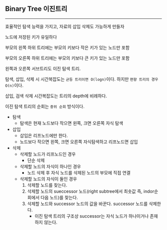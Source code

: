 ## Binary Tree 이진트리

---

효율적인 탐색 능력을 가지고, 자료의 삽입 삭제도 가능하게 만들자

노드에 저장된 키가 유일하다

부모의 왼쪽 하위 트리에는 부모의 키보다 작은 키가 있는 노드만 포함

부모의 오른쪽 하위 트리에는 부모의 키보다 큰 키가 있는 노드만 포함

왼쪽과 오른쪽 서브트리도 이진 탐색 트리.

탐색, 삽입, 삭제 시 시간복잡도는 `균등 트리이면 O(logn)`이다. 하지만 `편향 트리의 경우 O(n)`이다.

삽입, 검색 삭제 시간복잡도는 트리의 depth에 비례하다.

이진 탐색 트리의 순회는 `중위 순회` 방식이다.

- 탐색
  - 탐색은 현재 노드보다 작으면 왼쪽, 크면 오른쪽 자식 탐색
- 삽입
  - 삽입은 리프노드에만 한다.
  - 노드보다 작으면 왼쪽, 크면 오른쪽 자식탐색하고 리프노드면 삽입
- 삭제
  - 삭제할 노드가 리프노드인 경우
    - 단순 삭제
  - 삭제할 노드의 자식이 하나인 경우
    - 노드 삭제 후 자식 노드를 삭제된 노드의 부모에 직접 연결
  - 삭제할 노드의 자식이 둘인 경우
    1. 삭제할 노드를 찾는다.
    2. 삭제할 노드의 sueccessor 노드(right subtree에서 최솟값 즉, indor순회에서 다음 노드)를 찾는다.
    3. 삭제할 노드와 successor 노드의 값을 바꾼다. successor 노드를 삭제한다.
       - 이진 탐색 트리의 구조상 successor는 자식 노드가 하나이거나 존재하지 않는다.
